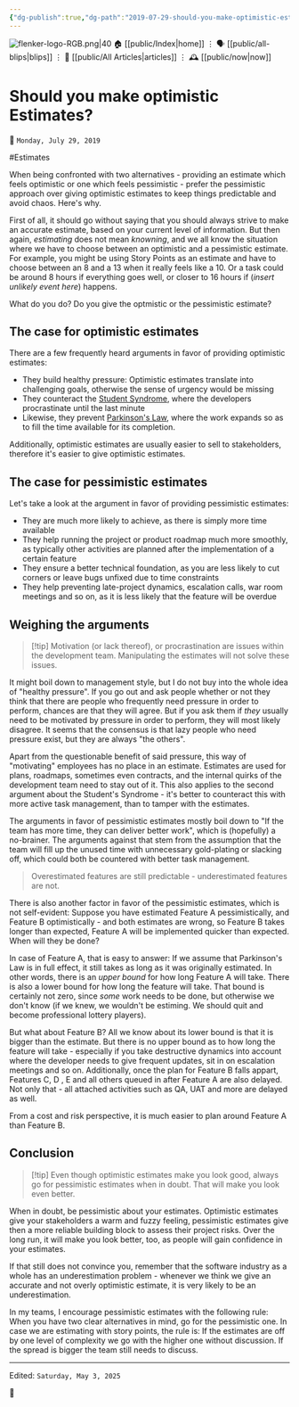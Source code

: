 ```yaml
---
{"dg-publish":true,"dg-path":"2019-07-29-should-you-make-optimistic-estimates.md","dg-permalink":"2019/07/29/-should-you-make-optimistic-estimates/","permalink":"/2019/07/29/-should-you-make-optimistic-estimates/","title":"Should you make optimistic Estimates?"}
---
```



<div class="transclusion internal-embed is-loaded"><div class="markdown-embed">




![flenker-logo-RGB.png|40](/img/user/attachments/flenker-logo-RGB.png)
🏠 [[public/Index\|home]]  ⋮ 🗣️ [[public/all-blips\|blips]] ⋮  📝 [[public/All Articles\|articles]]  ⋮ 🕰️ [[public/now\|now]]


</div></div>


# Should you make optimistic Estimates?
<p><span>📆 <code>Monday, July 29, 2019</code></span></p>
#Estimates


When being confronted with two alternatives - providing an estimate which feels optimistic or one which feels pessimistic - prefer the pessimistic approach over giving optimistic estimates to keep things predictable and avoid chaos. Here's why.

First of all, it should go without saying that you should always strive to make an accurate estimate, based on your current level of information. But then again, _estimating_ does not mean _knowning_, and we all know the situation where we have to choose between an optimistic and a pessimistic estimate. For example, you might be using Story Points as an estimate and have to choose between an 8 and a 13 when it really feels like a 10. Or a task could be around 8 hours if everything goes well, or closer to 16 hours if (_insert unlikely event here_) happens.

What do you do? Do you give the optmistic or the pessimistic estimate?

## The case for optimistic estimates
There are a few frequently heard arguments in favor of providing optimistic estimates:
- They build healthy pressure: Optimistic estimates translate into challenging goals, otherwise the sense of urgency would be missing
- They counteract the [Student Syndrome](https://en.wikipedia.org/wiki/Student_syndrome), where the developers procrastinate until the last minute
- Likewise, they prevent [Parkinson's Law](https://en.wikipedia.org/wiki/Parkinson%27s_law), where the work expands so as to fill the time available for its completion.

Additionally, optimistic estimates are usually easier to sell to stakeholders, therefore it's easier to give optimistic estimates.

## The case for pessimistic estimates
Let's take a look at the argument in favor of providing pessimistic estimates:
- They are much more likely to achieve, as there is simply more time available
- They help running the project or product roadmap much more smoothly, as typically other activities are planned after the implementation of a certain feature
- They ensure a better technical foundation, as you are less likely to cut corners  or leave bugs unfixed due to time constraints
- They help preventing late-project dynamics, escalation calls, war room meetings and so on, as it is less likely that the feature will be overdue

## Weighing the arguments
> [!tip]  Motivation (or lack thereof), or procrastination are issues within the development team. Manipulating the estimates will not solve these issues.

It might boil down to management style, but I do not buy into the whole idea of "healthy pressure". If you go out and ask people whether or not they think that there are people who frequently need pressure in order to perform, chances are that they will agree. But if you ask them if _they_ usually need to be motivated by pressure in order to perform, they will most likely disagree. It seems that the consensus is that lazy people who need pressure exist, but they are always "the others".

Apart from the questionable benefit of said pressure, this way of "motivating" employees has no place in an estimate. Estimates are used for plans, roadmaps, sometimes even contracts, and the internal quirks of the development team need to stay out of it. This also applies to the second argument about the Student's Syndrome - it's better to counteract this with more active task management, than to tamper with the estimates.

The arguments in favor of pessimistic estimates mostly boil down to "If the team has more time, they can deliver better work", which is (hopefully) a no-brainer. The arguments against that stem from the assumption that the team will fill up the unused time with unnecessary gold-plating or slacking off, which could both be countered with better task management.

> Overestimated features are still predictable - underestimated features are not.

There is also another factor in favor of the pessimistic estimates, which is not self-evident:
Suppose you have estimated Feature A pessimistically, and Feature B optimistically - and both estimates are wrong, so Feature B takes longer than expected, Feature A will be implemented quicker than expected. When will they be done?

In case of Feature A, that is easy to answer: If we assume that Parkinson's Law is in full effect, it still takes as long as it was originally estimated. In other words, there is an _upper bound_ for how long Feature A will take. There is also a lower bound for how long the feature will take. That bound is certainly not zero, since _some_ work needs to be done, but otherwise we don't know (if we knew, we wouldn't be estiming. We should quit and become professional lottery players).

But what about Feature B? All we know about its lower bound is that it is bigger than the estimate. But there is no upper bound as to how long the feature will take - especially if you take destructive dynamics into account where the developer needs to give frequent updates, sit in on escalation meetings and so on. Additionally, once the plan for Feature B falls appart, Features C, D , E and all others queued in after Feature A are also delayed. Not only that - all attached activities such as QA, UAT and more are delayed as well.

From a cost and risk perspective, it is much easier to plan around Feature A than Feature B.

## Conclusion

> [!tip] Even though optimistic estimates make you look good, always go for pessimistic estimates when in doubt. That will make you look even better.

When in doubt, be pessimistic about your estimates. Optimistic estimates give your stakeholders a warm and fuzzy feeling, pessimistic estimates give then a more reliable building block to assess their project risks. Over the long run, it will make you look better, too, as people will gain confidence in your estimates.

If that still does not convince you, remember that the software industry as a whole has an underestimation problem - whenever we think we give an accurate and not overly optimistic estimate, it is very likely to be an underestimation.

In my teams, I encourage pessimistic estimates with the following rule: When you have two clear alternatives in mind, go for the pessimistic one. In case we are estimating with story points, the rule is: If the estimates are off by one level of complexity we go with the higher one without discussion. If the spread is bigger the team still needs to discuss.



- - -
<p><span>Edited: <code>Saturday, May 3, 2025</code></span></p>

👾
